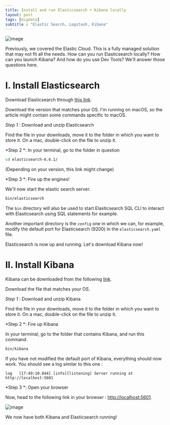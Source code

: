 ```yaml
---
title: Install and run Elasticsearch + Kibana locally
layout: post
tags: [bigdata]
subtitle : "Elastic Search, Logstash, Kibana"
---
```


![image](https://maelfabien.github.io/assets/images/els.jpg)

Previously, we covered the Elastic Cloud. This is a fully managed solution that may not fit all the needs. How can you run Elasticsearch locally? How can you launch Kibana? And how do you use Dev Tools? We'll answer those questions here.

# I. Install Elasticsearch

Download Elasticsearch through <span style="color:blue">[this link](https://www.elastic.co/downloads/elasticsearch)</span>. 

Download the version that matches your OS. I'm running on macOS, so the article might contain some commands specific to macOS.

*Step 1* : Download and unzip Elasticsearch

Find the file in your downloads, move it to the folder in which you want to store it. On a mac, double-click on the file to unzip it.

*Step 2 *: In your terminal, go to the folder in question

```bash
cd elasticsearch-6.6.1/
```

(Depending on your version, this link might change)

*Step 3 *: Fire up the engines! 

We'll now start the elastic search server.

```bash
bin/elasticsearch
```
The `bin` directory will also be used to start Elasticsearch SQL CLI to interact with Elasticsearch using SQL statements for example. 

Another important directory is the `config` one in which we can, for example, modify the default port for Elasticsearch (9200) in the `elasticsearch.yaml` file.

Elasticsearch is now up and running. Let's download Kibana now!

# II. Install Kibana

Kibana can be downloaded from the following <span style="color:blue">[link](https://www.elastic.co/downloads/kibana)</span>.

Download the file that matches your OS.

*Step 1* : Download and unzip Kibana

Find the file in your downloads, move it to the folder in which you want to store it. On a mac, double-click on the file to unzip it.

*Step 2 *: Fire up Kibana

In your terminal, go to the folder that contains Kibana, and run this command. 

```bash
bin/kibana
```

If you have not modified the default port of Kibana, everything should now work. You should see a log similar to this one :
```
log   [17:49:10.844] [info][listening] Server running at http://localhost:5601
```

*Step 3 *: Open your browser

Now, head to the following link in your browser : <span style="color:blue">[http://localhost:5601](http://localhost:5601)</span>.

![image](https://maelfabien.github.io/assets/images/el_1.jpg)

We now have both Kibana and Elasticsearch running!
